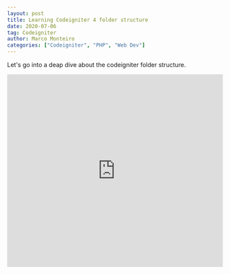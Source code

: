 ```yaml
---
layout: post
title: Learning Codeigniter 4 folder structure
date: 2020-07-06
tag: Codeigniter
author: Marco Monteiro
categories: ["Codeigniter", "PHP", "Web Dev"]
---
```


Let's go into a deap dive about the codeigniter folder structure.

<iframe width="100%" height="450" src="https://www.youtube.com/embed/pCpIuGSGSsk" frameborder="0" allow="accelerometer; autoplay; encrypted-media; gyroscope; picture-in-picture" allowfullscreen></iframe>
